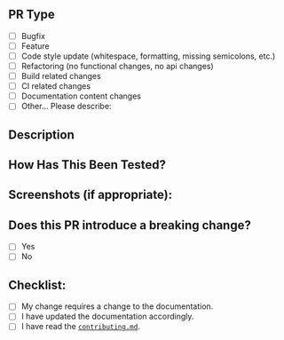 <!--- Provide a general summary of your changes in the Title above -->

## PR Type

<!--- What types of changes does your code introduce? -->

<!-- Put an `x` in all the boxes that apply: -->

* [ ] Bugfix
* [ ] Feature
* [ ] Code style update (whitespace, formatting, missing semicolons, etc.)
* [ ] Refactoring (no functional changes, no api changes)
* [ ] Build related changes
* [ ] CI related changes
* [ ] Documentation content changes
* [ ] Other… Please describe:

## Description

<!--- Describe your changes in detail -->

<!--- Why is this change required? What problem does it solve? -->

<!--- If it fixes an open issue, please link to the issue here. -->

## How Has This Been Tested?

<!--- Please describe in detail how you tested your changes. -->

<!--- Include details of your testing environment, and the tests you ran to -->

<!--- see how your change affects other areas of the code, etc. -->

## Screenshots (if appropriate):

## Does this PR introduce a breaking change?

<!-- If this PR contains a breaking change, -->

<!-- please also describe the impact and migration path for existing applications -->

* [ ] Yes
* [ ] No

## Checklist:

<!--- Put an `x` in all the boxes that apply. -->

<!--- If you‘re unsure about any of these, don‘t hesitate to ask. We‘re here to help! -->

* [ ] My change requires a change to the documentation.
* [ ] I have updated the documentation accordingly.
* [ ] I have read the [`contributing.md`](https://github.com/DJTB/hatsuon/blob/master/contributing.md).

